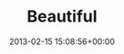 ---
title:		"Beautiful"
type:		"photos"
mediatype:		"upload"
location:		"Berlin, Germany"
date:		"2013-02-15 15:08:56+00:00"
album:		"city"
filename:		"look-beautiful-tempelhof.md"
series:		"tempelhof"
cl_public_id:		"city/look-beautiful-tempelhof"
cl_version:		1497000456
format:		"tiff"
bytes:		7387832
width:		2174
height:		1440
colours:
- "#F9F9F8"
- "#C1C2B7"
- "#E5E7EF"
- "#E0E7EA"
- "#C9D0C9"
- "#929380"
- "#787A89"
- "#7D898E"
- "#8D8779"
- "#810526"
- "#818D83"
- "#36333A"
- "#320210"
- "#212038"
- "#302D29"
- "#52577C"
- "#C91539"
- "#090522"
- "#57457D"
- "#313937"
- "#E05E69"
- "#E49B02"
exposure_mode:		"Auto"
program:		"Aperture-priority AE"
aperture:		"6.3"
focal_length:		"35.0 mm"
iso:		"200"
shutter_speed:		"1/60"
metering:		"Center-weighted average"
flash:		"Off, Did not fire"
white_balance:		"As Shot"
colour_temp:		"5000"
has_crop:		"true"
orientation:		"Horizontal (normal)"
camera_model:		"NIKON D7000"
lens_info:		"35mm f/1.8"
artist:		"Matt Finucane"
x_resolution:		"300"
y_resolution:		"300"
---